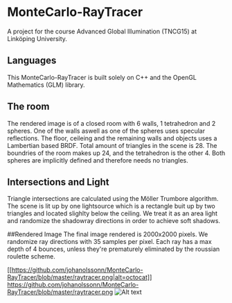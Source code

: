 # MonteCarlo-RayTracer
A project for the course Advanced Global Illumination (TNCG15) at Linköping University.

## Languages
This MonteCarlo-RayTracer is built solely on C++ and the OpenGL Mathematics (GLM) library. 

## The room
The rendered image is of a closed room with 6 walls, 1 tetrahedron and 2 spheres. One of the walls aswell as one of the spheres
uses specular reflections. The floor, ceileing and the remaining walls and objects uses a Lambertian based BRDF. 
Total amount of triangles in the scene is 28. The boundries of the room makes up 24, and the tetrahedron is the other 4.
Both spheres are implicitly defined and therefore needs no triangles.

## Intersections and Light
Triangle intersections are calculated using the Möller Trumbore algorithm. The scene is lit up by one lightsource which is a rectangle
buit up by two triangles and located slighlty below the ceiling. We treat it as an area light and randomize the shadowray
directions in order to achieve soft shadows.

##Rendered Image
The final image rendered is 2000x2000 pixels. We randomize ray directions with 35 samples per pixel. Each ray has a max depth 
of 4 bounces, unless they're prematurely eliminated by the roussian roulette scheme. 

[[https://github.com/johanolssonn/MonteCarlo-RayTracer/blob/master/raytracer.png|alt=octocat]]
https://github.com/johanolssonn/MonteCarlo-RayTracer/blob/master/raytracer.png
![Alt text](raytracer.png?raw=true "Title")
